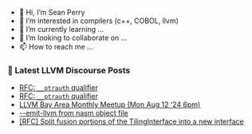 - 👋 Hi, I’m Sean Perry
- 👀 I’m interested in compilers (c++, COBOL, llvm)
- 🌱 I’m currently learning ...
- 💞️ I’m looking to collaborate on ...
- 📫 How to reach me ...

<!---
s66perry/s66perry is a ✨ special ✨ repository because its `README.md` (this file) appears on your GitHub profile.
You can click the Preview link to take a look at your changes.
--->
### 📕 Latest LLVM Discourse Posts

<!-- DISCOURSE-LLVM:START -->
- [RFC: `__ptrauth` qualifier](https://discourse.llvm.org/t/rfc-ptrauth-qualifier/80710?page=2#post_24)
- [RFC: `__ptrauth` qualifier](https://discourse.llvm.org/t/rfc-ptrauth-qualifier/80710?page=2#post_23)
- [LLVM Bay Area Monthly Meetup &lpar;Mon Aug 12 ‘24 6pm&rpar;](https://discourse.llvm.org/t/llvm-bay-area-monthly-meetup-mon-aug-12-24-6pm/80631#post_2)
- [--emit-llvm from nasm object file](https://discourse.llvm.org/t/emit-llvm-from-nasm-object-file/81153#post_7)
- [[RFC] Split fusion portions of the TilingInterface into a new interface](https://discourse.llvm.org/t/rfc-split-fusion-portions-of-the-tilinginterface-into-a-new-interface/81155#post_2)
<!-- DISCOURSE-LLVM:END -->
